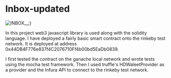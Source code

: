 # Inbox-updated

![INBOX__;)](https://user-images.githubusercontent.com/79961524/162019865-e7fa1d4d-9774-41b8-b981-290f614289ca.png)

In this project web3 javascript library is used along with the solidity language. I have deployed a fairly basic smart contract onto the rinkeby test network. It is deployed at address 0x44DB4F776e837f4C2076710Ff4b00bd5EaDb0839.

I first tested the contract on the ganache local network and wrote tests using the mocha test framework. Then I used truffle's HDWaleetProvider as a provider and the Infura API to connect to the rinkeby test network.
